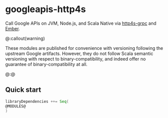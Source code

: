 # googleapis-http4s

Call Google APIs on JVM, Node.js, and Scala Native via [http4s-grpc] and [Ember].

@:callout(warning)

These modules are published for convenience with versioning following the upstream Google artifacts. However, they do not follow Scala semantic versioning with respect to binary-compatibility, and indeed offer no guarantee of binary-compatibility at all.

@:@

## Quick start

```scala
libraryDependencies ++= Seq(
@MODULES@
)
```

[http4s-grpc]: https://github.com/davenverse/http4s-grpc
[Ember]: https://http4s.org/v0.23/docs/integrations.html#ember
